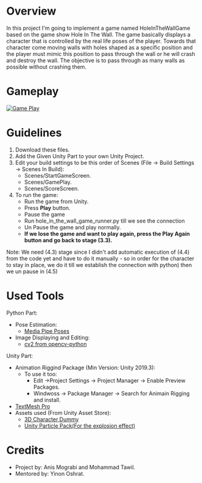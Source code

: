 # Overview
In this project I'm going to implement a game named HoleInTheWallGame based on the game show Hole In The Wall.
The game basically displays a character that is controlled by the real life poses of the player. 
Towards that character come moving walls with holes shaped as a specific position and the player must mimic this position to pass through the wall or he will crash and destroy the wall. 
The objective is to pass through as many walls as possible without crashing them.

# Gameplay
[![Game Play](https://img.youtube.com/vi/a2zWyde3zBQ/0.jpg)](https://www.youtube.com/watch?v=a2zWyde3zBQ)

# Guidelines
1. Download these files.
2. Add the Given Unity Part to your own Unity Project.
3. Edit your build settings to be this order of Scenes (File -> Build Settings -> Scenes In Build):
    - Scenes/StartGameScreen.
    - Scenes/GamePlay.
    - Scenes/ScoreScreen.
4. To run the game:
    - Run the game from Unity.
    - Press **Play** button.
    - Pause the game 
    - Run hole_in_the_wall_game_runner.py till we see the connection
    - Un Pause the game and play normally.
    - **If we lose the game and want to play again, press the Play Again button and go back to stage (3.3).**
  
Note: We need (4.3) stage since I didn't add automatic execution of (4.4) from the code yet and have to do it manually - so in order for the character to stay in place, we do it till we establish the connection with python) then we un pause in (4.5)

# Used Tools
Python Part:
  * Pose Estimation:
    - [Media Pipe Poses](https://google.github.io/mediapipe/solutions/pose.html)
  * Image Displaying and Editing:
    - [cv2 from opencv-python](https://pypi.org/project/opencv-python/)

Unity Part:
  * Animation Riggind Package (Min Version: Unity 2019.3):
    - To use it too:
      * Edit ->Project Settings -> Project Manager -> Enable Preview Packages.
      * Windwoss -> Package Manager -> Search for Animain Rigging and install.
  * [TextMesh Pro](https://docs.unity3d.com/Manual/com.unity.textmeshpro.html)
  * Assets used (From Unity Asset Store):
    - [3D Character Dummy](https://assetstore.unity.com/packages/3d/characters/humanoids/humans/3d-character-dummy-178395)
    - [Unity Particle Pack(For the explosion effect)](https://assetstore.unity.com/packages/essentials/tutorial-projects/unity-particle-pack-127325)
    
# Credits
* Project by: Anis Mograbi and Mohammad Tawil.
* Mentored by: Yinon Oshrat.
